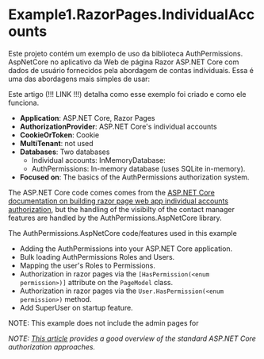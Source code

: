 ﻿# Example1.RazorPages.IndividualAccounts

Este projeto contém um exemplo de uso da biblioteca AuthPermissions.
AspNetCore no aplicativo da Web de página Razor ASP.NET Core com dados de usuário fornecidos pela abordagem de contas individuais.
Essa é uma das abordagens mais simples de usar:

Este artigo (!!! LINK !!!) detalha como esse exemplo foi criado e como ele funciona.

- **Application**: ASP.NET Core, Razor Pages
- **AuthorizationProvider**: ASP.NET Core's individual accounts
- **CookieOrToken**: Cookie
- **MultiTenant**: not used
- **Databases**: Two databases
  - Individual accounts: InMemoryDatabase:
  - AuthPermissions: In-memory database (uses SQLite in-memory).
- **Focused on**: The basics of the AuthPermissions authorization system.

The ASP.NET Core code comes comes from the [ASP.NET Core documentation on building razor page web app individual accounts authorization](https://docs.microsoft.com/en-us/aspnet/core/security/authorization/secure-data), but the handling of the visibilty of the contact manager features are handled by the AuthPermissions.AspNetCore library.

The AuthPermissions.AspNetCore code/features used in this example

- Adding the AuthPermissions into your ASP.NET Core application.
- Bulk loading AuthPermissions Roles and Users. 
- Mapping the user's Roles to Permissions.
- Authorization in razor pages via the `[HasPermission(<enum permission>)]` attribute on the `PageModel` class.
- Authorization in razor pages via the `User.HasPermission(<enum permission>)` method.
- Add SuperUser on startup feature.

NOTE: This example does not include the admin pages for 

*NOTE: [This article](https://blog.francium.tech/asp-net-core-basic-authentication-authorization-in-razor-pages-with-postgresql-b1f2888b21d0) provides a good overview of the standard ASP.NET Core authorization approaches.*

